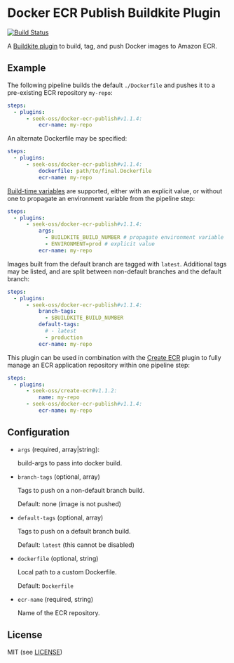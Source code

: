 # Docker ECR Publish Buildkite Plugin

[![Build Status](https://img.shields.io/github/release/seek-oss/docker-ecr-publish-buildkite-plugin.svg)](https://github.com/seek-oss/docker-ecr-publish-buildkite-plugin/releases)

A [Buildkite plugin](https://buildkite.com/docs/agent/v3/plugins) to build, tag,
and push Docker images to Amazon ECR.

## Example

The following pipeline builds the default `./Dockerfile` and pushes it to a
pre-existing ECR repository `my-repo`:

```yaml
steps:
  - plugins:
      - seek-oss/docker-ecr-publish#v1.1.4:
          ecr-name: my-repo
```

An alternate Dockerfile may be specified:

```yaml
steps:
  - plugins:
      - seek-oss/docker-ecr-publish#v1.1.4:
          dockerfile: path/to/final.Dockerfile
          ecr-name: my-repo
```

[Build-time
variables](https://docs.docker.com/engine/reference/commandline/build/#set-build-time-variables---build-arg)
are supported, either with an explicit value, or without one to propagate an
environment variable from the pipeline step:

```yaml
steps:
  - plugins:
      - seek-oss/docker-ecr-publish#v1.1.4:
          args:
            - BUILDKITE_BUILD_NUMBER # propagate environment variable
            - ENVIRONMENT=prod # explicit value
          ecr-name: my-repo
```

Images built from the default branch are tagged with `latest`. Additional tags
may be listed, and are split between non-default branches and the default
branch:

```yaml
steps:
  - plugins:
      - seek-oss/docker-ecr-publish#v1.1.4:
          branch-tags:
            - $BUILDKITE_BUILD_NUMBER
          default-tags:
            # - latest
            - production
          ecr-name: my-repo
```

This plugin can be used in combination with the [Create
ECR](https://github.com/seek-oss/create-ecr-buildkite-plugin) plugin to fully
manage an ECR application repository within one pipeline step:

```yaml
steps:
  - plugins:
      - seek-oss/create-ecr#v1.1.2:
          name: my-repo
      - seek-oss/docker-ecr-publish#v1.1.4:
          ecr-name: my-repo
```

## Configuration

- `args` (required, array|string):

  build-args to pass into docker build.

- `branch-tags` (optional, array)

  Tags to push on a non-default branch build.

  Default: none (image is not pushed)

- `default-tags` (optional, array)

  Tags to push on a default branch build.

  Default: `latest` (this cannot be disabled)

- `dockerfile` (optional, string)

  Local path to a custom Dockerfile.

  Default: `Dockerfile`

- `ecr-name` (required, string)

  Name of the ECR repository.

## License

MIT (see [LICENSE](LICENSE))
